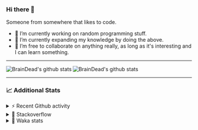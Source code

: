 ### Hi there 👋

Someone from somewhere that likes to code.

- 🔭 I’m currently working on random programming stuff.
- 🌱 I’m currently expanding my knowledge by doing the above.
- 👯 I’m free to collaborate on anything really, as long as it's interesting and I can learn something.
<hr>


<img alt="BrainDead's github stats" align="left" src="https://github-readme-stats.vercel.app/api?username=albertopoljak&count_private=true&show_icons=true&theme=radical&hide_border=true"/>
<img alt="BrainDead's github stats" align="left" src="https://github-readme-stats.vercel.app/api/top-langs/?username=albertopoljak&layout=compact&theme=radical&hide_border=true&card_width=250"/>
<br clear="left"/>

<hr>

### 📈 Additional Stats

<details>
  <summary>⚡ Recent Github activity</summary>
  <br/>

  <!--START_SECTION:activity-->
1. 🗣 Commented on [#7](https://github.com/albertopoljak/orindance.party/issues/7) in [albertopoljak/orindance.party](https://github.com/albertopoljak/orindance.party)
2. 🎉 Merged PR [#6](https://github.com/albertopoljak/orindance.party/pull/6) in [albertopoljak/orindance.party](https://github.com/albertopoljak/orindance.party)
3. 🗣 Commented on [#6](https://github.com/albertopoljak/orindance.party/issues/6) in [albertopoljak/orindance.party](https://github.com/albertopoljak/orindance.party)
4. 🗣 Commented on [#7](https://github.com/albertopoljak/orindance.party/issues/7) in [albertopoljak/orindance.party](https://github.com/albertopoljak/orindance.party)
5. 🗣 Commented on [#5](https://github.com/albertopoljak/orindance.party/issues/5) in [albertopoljak/orindance.party](https://github.com/albertopoljak/orindance.party)
  <!--END_SECTION:activity-->
</details>

<details>
  <summary>👀 Stackoverflow</summary>

  [![Omid Nikrah StackOverflow](https://github-readme-stackoverflow.vercel.app/?userID=11311072&theme=dark)](https://stackoverflow.com/users/11311072/braindead)

</details>

<details>
  <summary>🤖 Waka stats</summary>
  <br/>

  <!--START_SECTION:waka-->
![Profile Views](http://img.shields.io/badge/Profile%20Views-11-blue)

![Lines of code](https://img.shields.io/badge/From%20Hello%20World%20I%27ve%20Written-267781%20lines%20of%20code-blue)

**🐱 My Github Data** 

> 🏆 606 Contributions in the Year 2021
 > 
> 📦 148.7 kB Used in Github's Storage 
 > 
> 💼 Opted to Hire
 > 
> 📜 33 Public Repositories 
 > 
> 🔑 8 Private Repositories  
 > 
**I'm an Early 🐤** 

```text
🌞 Morning    137 commits    █████░░░░░░░░░░░░░░░░░░░░   20.33% 
🌆 Daytime    251 commits    █████████░░░░░░░░░░░░░░░░   37.24% 
🌃 Evening    193 commits    ███████░░░░░░░░░░░░░░░░░░   28.64% 
🌙 Night      93 commits     ███░░░░░░░░░░░░░░░░░░░░░░   13.8%

```
📅 **I'm Most Productive on Tuesday** 

```text
Monday       107 commits    ████░░░░░░░░░░░░░░░░░░░░░   15.88% 
Tuesday      132 commits    █████░░░░░░░░░░░░░░░░░░░░   19.58% 
Wednesday    120 commits    ████░░░░░░░░░░░░░░░░░░░░░   17.8% 
Thursday     116 commits    ████░░░░░░░░░░░░░░░░░░░░░   17.21% 
Friday       71 commits     ██░░░░░░░░░░░░░░░░░░░░░░░   10.53% 
Saturday     55 commits     ██░░░░░░░░░░░░░░░░░░░░░░░   8.16% 
Sunday       73 commits     ██░░░░░░░░░░░░░░░░░░░░░░░   10.83%

```


📊 **This Week I Spent My Time On** 

```text
💬 Programming Languages: 
Python                   30 hrs 10 mins      █████████████████████░░░░   84.6% 
XML                      3 hrs 11 mins       ██░░░░░░░░░░░░░░░░░░░░░░░   8.93% 
Other                    1 hr 47 mins        █░░░░░░░░░░░░░░░░░░░░░░░░   5.02% 
Markdown                 12 mins             ░░░░░░░░░░░░░░░░░░░░░░░░░   0.56% 
Gettext Catalog          10 mins             ░░░░░░░░░░░░░░░░░░░░░░░░░   0.51%

🐱‍💻 Projects: 
odoo_14_fresh            33 hrs 46 mins      ███████████████████████░░   94.71% 
testing                  1 hr 3 mins         ░░░░░░░░░░░░░░░░░░░░░░░░░   2.96% 
test                     28 mins             ░░░░░░░░░░░░░░░░░░░░░░░░░   1.35% 
oib-validation           16 mins             ░░░░░░░░░░░░░░░░░░░░░░░░░   0.76% 
studioplus_hr            3 mins              ░░░░░░░░░░░░░░░░░░░░░░░░░   0.15%

💻 Operating System: 
Linux                    34 hrs 19 mins      ████████████████████████░   96.25% 
Windows                  1 hr 20 mins        █░░░░░░░░░░░░░░░░░░░░░░░░   3.75%

```

**I Mostly Code in Python** 

```text
Python                   29 repos            ████████████████████░░░░░   80.56% 
Java                     4 repos             ██░░░░░░░░░░░░░░░░░░░░░░░   11.11% 
TypeScript               1 repo              ░░░░░░░░░░░░░░░░░░░░░░░░░   2.78% 
JavaScript               1 repo              ░░░░░░░░░░░░░░░░░░░░░░░░░   2.78% 
HTML                     1 repo              ░░░░░░░░░░░░░░░░░░░░░░░░░   2.78%

```



 Last Updated on 20/10/2021
<!--END_SECTION:waka-->
</details>
